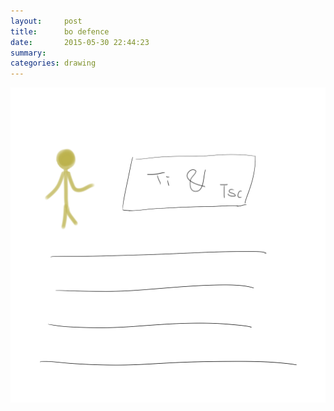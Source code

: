 ```yaml
---
layout:     post
title:      bo defence
date:       2015-05-30 22:44:23
summary:    
categories: drawing
---
```

![bo defence](/images/_diary/bo-defence.png "Another buddy turned PhD today.")